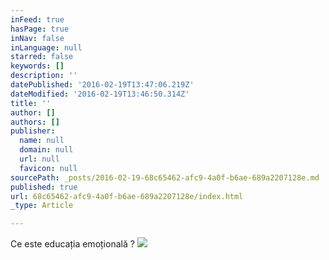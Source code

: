 ```yaml
---
inFeed: true
hasPage: true
inNav: false
inLanguage: null
starred: false
keywords: []
description: ''
datePublished: '2016-02-19T13:47:06.219Z'
dateModified: '2016-02-19T13:46:50.314Z'
title: ''
author: []
authors: []
publisher:
  name: null
  domain: null
  url: null
  favicon: null
sourcePath: _posts/2016-02-19-68c65462-afc9-4a0f-b6ae-689a2207128e.md
published: true
url: 68c65462-afc9-4a0f-b6ae-689a2207128e/index.html
_type: Article

---
```

Ce este educația emoțională ? ![](https://the-grid-user-content.s3-us-west-2.amazonaws.com/822b6e1a-16c1-4046-95df-3079f07374af.jpg)